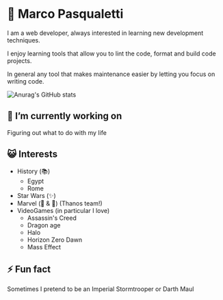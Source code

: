 # 🤝 Marco Pasqualetti

I am a web developer, always interested in learning new development techniques.

I enjoy learning tools that allow you to lint the code, format and build code projects.

In general any tool that makes maintenance easier by letting you focus on writing code.

![Anurag's GitHub stats](https://github-readme-stats.vercel.app/api?username=marcalexiei&theme=dark&show_icons=true)
<!--
[![trophy](https://github-profile-trophy.vercel.app/?username=marcalexiei&theme=onedark)](https://github.com/ryo-ma/github-profile-trophy)
-->

## 🔭 I’m currently working on

Figuring out what to do with my life

<!--
## 💻 Skills
* Javascript
  * ES6
  * Typescript
* CSS
  * CSS3
  * SCSS
  * PostCSS
-->

## 😺 Interests

* History (📚)
  * Egypt
  * Rome
* Star Wars (✨)
* Marvel (📓 & 🎥) (Thanos team!)
* VideoGames (in particular I love)
  * Assassin's Creed
  * Dragon age
  * Halo
  * Horizon Zero Dawn
  * Mass Effect

## ⚡ Fun fact

Sometimes I pretend to be an Imperial Stormtrooper or Darth Maul

<!--
**marcalexiei/marcalexiei** is a ✨ _special_ ✨ repository because its `README.md` (this file) appears on your GitHub profile.

Here are some ideas to get you started:

-  ...
- 🌱 I’m currently learning ...
- 👯 I’m looking to collaborate on ...
- 🤔 I’m looking for help with ...
- 💬 Ask me about ...
- 📫 How to reach me: ...
- 😄 Pronouns: ...
-->
